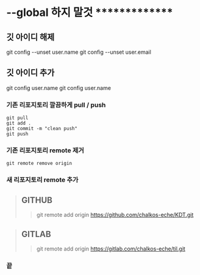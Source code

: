 # --global 하지 말것 **\*\***\*\***\*\***\***\*\***\*\***\*\***

## 깃 아이디 해제

git config --unset user.name
git config --unset user.email

## 깃 아이디 추가

git config user.name
git config user.name

### 기존 리포지토리 깔끔하게 pull / push

```
git pull
git add .
git commit -m "clean push"
git push
```

### 기존 리포지토리 remote 제거

```
git remote remove origin
```

### 새 리포지토리 remote 추가

> ## GITHUB
>
> > git remote add origin https://github.com/chalkos-eche/KDT.git

> ## GITLAB
>
> > git remote add origin https://gitlab.com/chalkos-eche/til.git

### 끝

```

```
